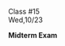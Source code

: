 <div class="lecture2">

<div class="column_date">
<p markdown="block">

Class #15 <br>
Wed,10/23

</p>
</div>
<div class="column_materials">
<p markdown="block">

__Midterm Exam__

</p>
</div>

<div class="column_assign">
<p markdown="block">



</p>
</div>

</div>
